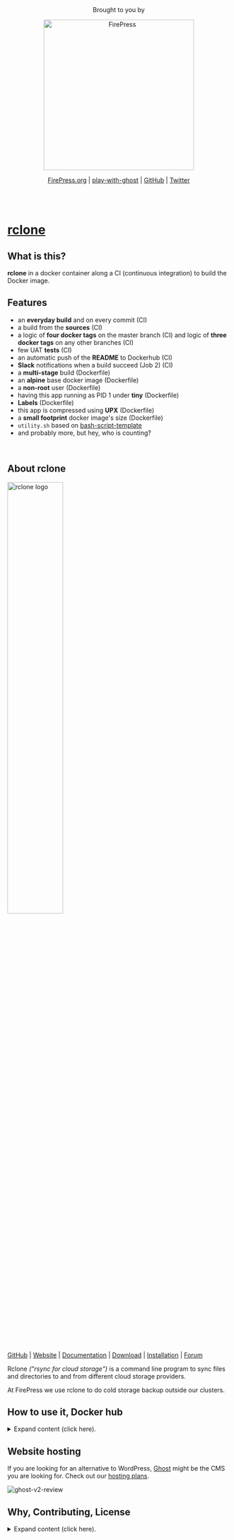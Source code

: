 &nbsp;

<p align="center">
    Brought to you by
</p>

<p align="center">
  <a href="https://firepress.org/">
    <img src="https://user-images.githubusercontent.com/6694151/50166045-2cc53000-02b4-11e9-8f7f-5332089ec331.jpg" width="340px" alt="FirePress" />
  </a>
</p>

<p align="center">
    <a href="https://firepress.org/">FirePress.org</a> |
    <a href="https://play-with-ghost.com/">play-with-ghost</a> |
    <a href="https://github.com/firepress-org/">GitHub</a> |
    <a href="https://twitter.com/askpascalandy">Twitter</a>
    <br /> <br />
</p>

&nbsp;

# [rclone](https://github.com/firepress-org/rclone-in-docker)

## What is this?

**rclone** in a docker container along a CI (continuous integration) to build the Docker image.

## Features 

- an **everyday build** and on every commit (CI)
- a build from the **sources** (CI)
- a logic of **four docker tags** on the master branch (CI) and logic of **three docker tags** on any other branches (CI)
- few UAT **tests** (CI)
- an automatic push of the **README** to Dockerhub (CI)
- **Slack** notifications when a build succeed (Job 2) (CI)
- a **multi-stage** build (Dockerfile)
- an **alpine** base docker image (Dockerfile)
- a **non-root** user (Dockerfile)
- having this app running as PID 1 under **tiny** (Dockerfile)
- **Labels** (Dockerfile)
- this app is compressed using **UPX** (Dockerfile)
- a **small footprint** docker image's size (Dockerfile)
- `utility.sh` based on [bash-script-template](https://github.com/firepress-org/bash-script-template)
- and probably more, but hey, who is counting?

<br>

## About rclone

[<img src="https://rclone.org/img/logo_on_light__horizontal_color.svg" width="50%" alt="rclone logo">](https://rclone.org/)

[GitHub](https://github.com/rclone/rclone/) |
[Website](https://rclone.org) |
[Documentation](https://rclone.org/docs/) |
[Download](https://rclone.org/downloads/) | 
[Installation](https://rclone.org/install/) |
[Forum](https://forum.rclone.org/)

Rclone *("rsync for cloud storage")* is a command line program to sync files and directories to and from different cloud storage providers.

At FirePress we use rclone to do cold storage backup outside our clusters.

## How to use it, Docker hub

<details><summary>Expand content (click here).</summary>
<p>

## How to use it

### Example 1

```
img_rclone="devmtl/rclone:1.49.1_2019-08-30_12H18s03_4984c21"

docker run -it --rm \
  --name rclone-runner \
  ${img_rclone}
```

or overide the default command:

```
img_rclone="devmtl/rclone:1.49.1_2019-08-30_12H18s03_4984c21"
run_this="rclone --version"

docker run -it --rm \
  --name rclone-runner \
  -v /localpath/data:/data" \
  -v /localpath/rclone.conf:/home/usr_rclone/.config/rclone/rclone.conf \
  ${img_rclone} \
  sh -c "${run_this}"
```

### Example 2

Real life example to uplaod on B2

```
img_rclone="devmtl/rclone:1.49.1_2019-08-30_12H18s03_4984c21"
run_this="rclone copy --transfers 10 --include ${FILE_TO_UPLOAD} /data ${B2_BUCKET_DESTINATION}"

docker run --rm \
  --name rclone-runner \
  -v /localpath/data:/data" \
  -v /localpath/rclone.conf:/home/usr_rclone/.config/rclone/rclone.conf \
  ${IMG_rclone} \
  sh -c "${run_this}"
```

## CI configuration & Github Actions

[See README-CI.md](./README-CI.md)

## Docker hub

Always check on docker hub the most recent build:<br>
https://hub.docker.com/r/devmtl/noti/tags

You should use **this tag format** in production.<br>
`${VERSION} _ ${DATE} _ ${HASH-COMMIT}` 

```
devmtl/rclone:1.49.1_2019-08-30_12H18s03_4984c21
```

These tags are also available to quickly test stuff:

```
docker run --rm -it devmtl/rclone:1.49.1
docker run --rm -it devmtl/rclone:stable
docker run --rm -it devmtl/rclone:latest
```

## Related docker images

[See README-related.md](./README-related.md)

</p>
</details>


## Website hosting

If you are looking for an alternative to WordPress, [Ghost](https://firepress.org/en/faq/#what-is-ghost) might be the CMS you are looking for. Check out our [hosting plans](https://firepress.org/en).

![ghost-v2-review](https://user-images.githubusercontent.com/6694151/64218253-f144b300-ce8e-11e9-8d75-312a2b6a3160.gif)


## Why, Contributing, License

<details><summary>Expand content (click here).</summary>
<p>

## Why all this work?

Our [mission](https://firepress.org/en/our-mission/) is to empower freelancers and small organizations to build an outstanding mobile-first website.

Because we believe your website should speak up in your name, we consider our mission completed once your site has become your impresario.

Find me on Twitter [@askpascalandy](https://twitter.com/askpascalandy).

— [The FirePress Team](https://firepress.org/) 🔥📰

## Contributing

The power of communities pull request and forks means that `1 + 1 = 3`. You can help to make this repo a better one! Here is how:

1. Fork it
2. Create your feature branch: `git checkout -b my-new-feature`
3. Commit your changes: `git commit -am 'Add some feature'`
4. Push to the branch: `git push origin my-new-feature`
5. Submit a pull request

Check this post for more details: [Contributing to our Github project](https://pascalandy.com/blog/contributing-to-our-github-project/). Also, by contributing you agree to the [Contributor Code of Conduct on GitHub](https://pascalandy.com/blog/contributor-code-of-conduct-on-github/). 

## License

- This git repo is under the **GNU V3** license. [Find it here](./LICENSE).

</p>
</details>
